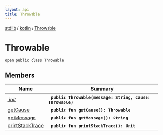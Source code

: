 ```yaml
---
layout: api
title: Throwable
---
```

[stdlib](../../index.md) / [kotlin](../index.md) / [Throwable](index.md)

# Throwable

```
open public class Throwable
```

## Members

| Name | Summary |
|------|---------|
|[*.init*](_init_.md)|&nbsp;&nbsp;**`public Throwable(message: String, cause: Throwable)`**<br>|
|[getCause](getCause.md)|&nbsp;&nbsp;**`public fun getCause(): Throwable`**<br>|
|[getMessage](getMessage.md)|&nbsp;&nbsp;**`public fun getMessage(): String`**<br>|
|[printStackTrace](printStackTrace.md)|&nbsp;&nbsp;**`public fun printStackTrace(): Unit`**<br>|
